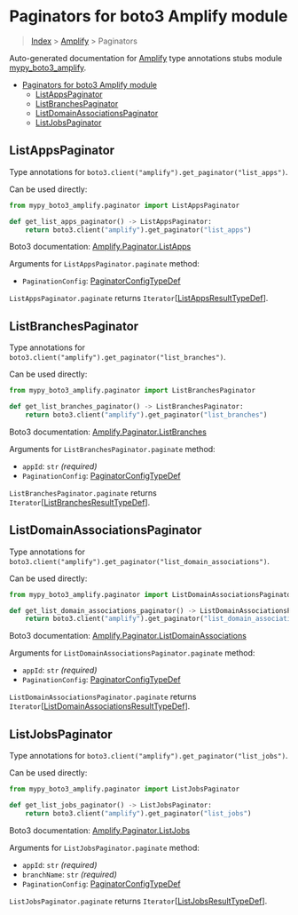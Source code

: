 # Paginators for boto3 Amplify module

> [Index](..) > [Amplify](.) > Paginators

Auto-generated documentation for
[Amplify](https://boto3.amazonaws.com/v1/documentation/api/1.17.77/reference/services/amplify.html#Amplify)
type annotations stubs module
[mypy_boto3_amplify](https://pypi.org/project/mypy-boto3-amplify/).

- [Paginators for boto3 Amplify module](#paginators-for-boto3-amplify-module)
  - [ListAppsPaginator](#listappspaginator)
  - [ListBranchesPaginator](#listbranchespaginator)
  - [ListDomainAssociationsPaginator](#listdomainassociationspaginator)
  - [ListJobsPaginator](#listjobspaginator)

## ListAppsPaginator

Type annotations for `boto3.client("amplify").get_paginator("list_apps")`.

Can be used directly:

```python
from mypy_boto3_amplify.paginator import ListAppsPaginator

def get_list_apps_paginator() -> ListAppsPaginator:
    return boto3.client("amplify").get_paginator("list_apps")
```

Boto3 documentation:
[Amplify.Paginator.ListApps](https://boto3.amazonaws.com/v1/documentation/api/1.17.77/reference/services/amplify.html#Amplify.Paginator.ListApps)

Arguments for `ListAppsPaginator.paginate` method:

- `PaginationConfig`:
  [PaginatorConfigTypeDef](./type_defs.md#paginatorconfigtypedef)

`ListAppsPaginator.paginate` returns
`Iterator`\[[ListAppsResultTypeDef](./type_defs.md#listappsresulttypedef)\].

## ListBranchesPaginator

Type annotations for `boto3.client("amplify").get_paginator("list_branches")`.

Can be used directly:

```python
from mypy_boto3_amplify.paginator import ListBranchesPaginator

def get_list_branches_paginator() -> ListBranchesPaginator:
    return boto3.client("amplify").get_paginator("list_branches")
```

Boto3 documentation:
[Amplify.Paginator.ListBranches](https://boto3.amazonaws.com/v1/documentation/api/1.17.77/reference/services/amplify.html#Amplify.Paginator.ListBranches)

Arguments for `ListBranchesPaginator.paginate` method:

- `appId`: `str` *(required)*
- `PaginationConfig`:
  [PaginatorConfigTypeDef](./type_defs.md#paginatorconfigtypedef)

`ListBranchesPaginator.paginate` returns
`Iterator`\[[ListBranchesResultTypeDef](./type_defs.md#listbranchesresulttypedef)\].

## ListDomainAssociationsPaginator

Type annotations for
`boto3.client("amplify").get_paginator("list_domain_associations")`.

Can be used directly:

```python
from mypy_boto3_amplify.paginator import ListDomainAssociationsPaginator

def get_list_domain_associations_paginator() -> ListDomainAssociationsPaginator:
    return boto3.client("amplify").get_paginator("list_domain_associations")
```

Boto3 documentation:
[Amplify.Paginator.ListDomainAssociations](https://boto3.amazonaws.com/v1/documentation/api/1.17.77/reference/services/amplify.html#Amplify.Paginator.ListDomainAssociations)

Arguments for `ListDomainAssociationsPaginator.paginate` method:

- `appId`: `str` *(required)*
- `PaginationConfig`:
  [PaginatorConfigTypeDef](./type_defs.md#paginatorconfigtypedef)

`ListDomainAssociationsPaginator.paginate` returns
`Iterator`\[[ListDomainAssociationsResultTypeDef](./type_defs.md#listdomainassociationsresulttypedef)\].

## ListJobsPaginator

Type annotations for `boto3.client("amplify").get_paginator("list_jobs")`.

Can be used directly:

```python
from mypy_boto3_amplify.paginator import ListJobsPaginator

def get_list_jobs_paginator() -> ListJobsPaginator:
    return boto3.client("amplify").get_paginator("list_jobs")
```

Boto3 documentation:
[Amplify.Paginator.ListJobs](https://boto3.amazonaws.com/v1/documentation/api/1.17.77/reference/services/amplify.html#Amplify.Paginator.ListJobs)

Arguments for `ListJobsPaginator.paginate` method:

- `appId`: `str` *(required)*
- `branchName`: `str` *(required)*
- `PaginationConfig`:
  [PaginatorConfigTypeDef](./type_defs.md#paginatorconfigtypedef)

`ListJobsPaginator.paginate` returns
`Iterator`\[[ListJobsResultTypeDef](./type_defs.md#listjobsresulttypedef)\].
